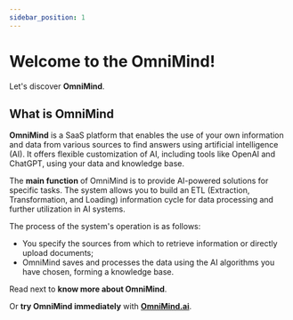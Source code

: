 ```yaml
---
sidebar_position: 1
---
```


# Welcome to the OmniMind!

Let's discover **OmniMind**.

## What is OmniMind

**OmniMind** is a SaaS platform that enables the use of your own information and data from various sources to find answers using artificial intelligence (AI). It offers flexible customization of AI, including tools like OpenAI and ChatGPT, using your data and knowledge base.

The **main function** of OmniMind is to provide AI-powered solutions for specific tasks. The system allows you to build an ETL (Extraction, Transformation, and Loading) information cycle for data processing and further utilization in AI systems.

The process of the system's operation is as follows:

- You specify the sources from which to retrieve information or directly upload documents;
- OmniMind saves and processes the data using the AI algorithms you have chosen, forming a knowledge base.

Read next to **know more about OmniMind**.

Or **try OmniMind immediately** with **[OmniMind.ai](https://dev.omnimind.ai/)**.